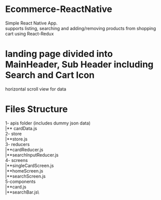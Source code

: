 # Ecommerce-ReactNative

Simple React Native App.\
supports listing, searching and adding/removing products from shopping cart using React-Redux

# landing page divided into MainHeader, Sub Header including Search and Cart Icon

horizontal scroll view for data

# Files Structure

1- apis folder (includes dummy json data)\
 |** cardData.js\
 2- store\
 |**store.js\
 3- reducers\
 |**cardReducer.js\
 |**searchInputReducer.js\
 4- screens\
 |**singleCardScreen.js\
 |**homeScreen.js\
 |**searchScreen.js\
 5-components\
 |**card.js \
 |\*\*searchBar.js\
